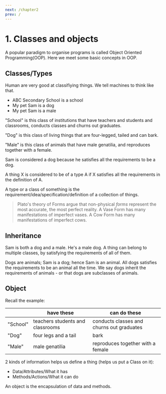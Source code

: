 ```yaml
---
next: /chapter2
prev: /
---
```

# 1. Classes and objects
A popular paradigm to organise programs is called Object Oriented Programming(OOP).
Here we meet some basic concepts in OOP.

## Classes/Types
Human are very good at classifiying things. We tell machines to think like that.
- ABC Secondary School is a school
- My pet Sam is a dog
- My pet Sam is a male

"School" is this class of institutions that have teachers and students and classrooms, conducts classes and churns out graduates.

"Dog" is this class of living things that are four-legged, tailed and can bark.

"Male" is this class of animals that have male genatilia, and reproduces together with a female.

Sam is considered a dog because he satisfies all the requirements to be a dog.

A thing X is considered to be of a type A if X satisfies all the requirements in the definition of A.

A type or a class of something is the requirement/idea/specification/definition of a collection of things.

> Plato's theory of Forms argue that non-physical *forms* represent the most accurate, the most perfect reality.
> A Vase Form has many manifestations of imperfect vases. A Cow Form has many manifestations of imperfect cows.

## Inheritance
Sam is both a dog and a male. He's a male dog.
A thing can belong to multiple classes, by satisfying the requirements of all of them.

Dogs are animals; Sam is a dog; hence Sam is an animal.
All dogs satisfies the requirements to be an animal all the time. We say dogs inherit
the requirements of animals - or that dogs are subclasses of animals.

## Object
Recall the example:

|         | have these                     | can do these                             |
|---------|--------------------------------|------------------------------------------|
|"School" |teachers students and classrooms| conducts classes and churns out graduates|
|"Dog"    |four legs and a tail            | bark                                     |
|"Male"   |male genatilia                  | reproduces together with a female        |

2 kinds of information helps us define a thing (helps us put a Class on it):

- Data/Attributes/What it has
- Methods/Actions/What it can do

An object is the encapsulation of data and methods.

